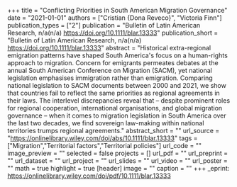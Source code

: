 +++
title = "Conflicting Priorities in South American Migration Governance"
date = "2021-01-01"
authors = ["Cristian {Dona Reveco}", "Victoria Finn"]
publication_types = ["2"]
publication = "Bulletin of Latin American Research, n/a(n/a) https://doi.org/10.1111/blar.13333"
publication_short = "Bulletin of Latin American Research, n/a(n/a) https://doi.org/10.1111/blar.13333"
abstract = "Historical extra-regional emigration patterns have shaped South America's focus on a human-rights approach to migration. Concern for emigrants permeates debates at the annual South American Conference on Migration (SACM), yet national legislation emphasises immigration rather than emigration. Comparing national legislation to SACM documents between 2000 and 2021, we show that countries fail to reflect the same priorities as regional agreements in their laws. The interlevel discrepancies reveal that – despite prominent roles for regional cooperation, international organisations, and global migration governance – when it comes to migration legislation in South America over the last two decades, we find sovereign law-making within national territories trumps regional agreements."
abstract_short = ""
url_source = "https://onlinelibrary.wiley.com/doi/abs/10.1111/blar.13333"
tags = ["Migration","Territorial factors","Territorial policies"]
url_code = ""
image_preview = ""
selected = false
projects = []
url_pdf = ""
url_preprint = ""
url_dataset = ""
url_project = ""
url_slides = ""
url_video = ""
url_poster = ""
math = true
highlight = true
[header]
image = ""
caption = ""
+++
_eprint: https://onlinelibrary.wiley.com/doi/pdf/10.1111/blar.13333
